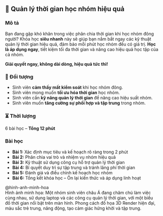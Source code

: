 ## 📌 Quản lý thời gian học nhóm hiệu quả

### Mô tả
Bạn đang gặp khó khăn trong việc phân chia thời gian khi học nhóm đông người? Khóa học **siêu nhanh** này sẽ giúp bạn nắm bắt ngay các kỹ thuật quản lý thời gian hiệu quả, đảm bảo mỗi phút học nhóm đều có giá trị. **Học là áp dụng ngay**, tiết kiệm tối đa thời gian và nâng cao hiệu quả học tập của cả nhóm.

**Giải quyết ngay, không dài dòng, hiệu quả tức thì!**

### 🎯 Đối tượng
- Sinh viên **cảm thấy mất kiểm soát** khi học nhóm đông.
- Sinh viên mong muốn **tối ưu hóa thời gian** học nhóm.
- Sinh viên cần **kỹ năng quản lý thời gian** để nâng cao hiệu suất nhóm.
- Sinh viên muốn **tăng cường sự phối hợp và tập trung** trong nhóm.

### ⏳ Thời lượng
6 bài học – **Tổng 12 phút**

### Bài học
- **Bài 1:** Xác định mục tiêu và kế hoạch rõ ràng trong 2 phút
- **Bài 2:** Phân chia vai trò và nhiệm vụ nhóm hiệu quả
- **Bài 3:** Kỹ thuật sử dụng công cụ hỗ trợ quản lý thời gian
- **Bài 4:** Bí quyết duy trì sự tập trung và tránh lãng phí thời gian
- **Bài 5:** Đánh giá và điều chỉnh kế hoạch học nhóm
- **Bài 6:** Tổng kết khóa học – Ôn lại kiến thức và áp dụng linh hoạt

@hinh-anh-minh-hoa  
Hình ảnh minh họa: Một nhóm sinh viên châu Á đang chăm chú làm việc cùng nhau, sử dụng laptop và các công cụ quản lý thời gian, với một biểu đồ thời gian nổi bật trên màn hình. Phong cách đồ họa 3D Render hiện đại, màu sắc trẻ trung, năng động, tạo cảm giác hứng khởi và tập trung.